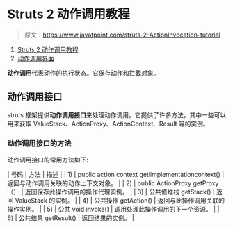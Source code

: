 # Struts 2 动作调用教程

> 原文：<https://www.javatpoint.com/struts-2-ActionInvocation-tutorial>

1.  [Struts 2 动作调用教程](#)
2.  [动作调用界面](#)

**动作调用**代表动作的执行状态。它保存动作和拦截对象。

## 动作调用接口

struts 框架提供**动作调用接口**来处理动作调用。它提供了许多方法，其中一些可以用来获取 ValueStack、ActionProxy、ActionContext、Result 等的实例。

### 动作调用接口的方法

动作调用接口的常用方法如下:

| 号码 | 方法 | 描述 |
| 1) | public action context getiimplementationcontext() | 返回与动作调用关联的动作上下文对象。 |
| 2) | public ActionProxy getProxy（） | 返回保存此操作调用的操作代理实例。 |
| 3) | 公共值堆栈 getStack() | 返回 ValueStack 的实例。 |
| 4) | 公共操作 getAction() | 返回与此操作调用关联的操作实例。 |
| 5) | 公共 void invoke() | 调用处理此操作调用的下一个资源。 |
| 6) | 公共结果 getResult() | 返回结果的实例。 |